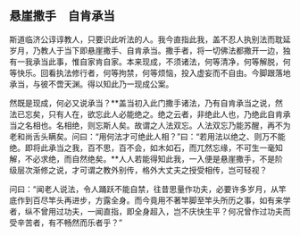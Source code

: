 ##  悬崖撒手　自肯承当

斯道临济公谆谆教人，只要识此听法的人。我今直指此我，盖不忍人执别法而耽延岁月，乃教人于当下即悬崖撒手、自肯承当。撒手者，将一切佛法都撒开一边，独有一我承当此事，惟自家肯自家。本来现成，不须诸法，何等清净，何等解脱，何等快乐。回看执法修行者，何等拘禁，何等烦恼，投入虚妄而不自由。今脚跟落地承当，与彼不啻天渊。得以知此乃一现成公案。

然既是现成，何必又说承当？**盖当初入此门撒手诸法，乃有自肯承当之说，然法已忘矣，只有人在，欲忘此人必能绝之。绝之云者，非绝此人也，乃绝此自肯承当之名相也。名相绝，则忘斯人矣。故谓之人法双忘。人法双忘乃能苏醒，再不为老和尚舌头瞒矣。问曰：“用何法才可绝此人相？”曰：“若用法以绝之、则万不能绝。即将此承当之我，百不思，百不会，如木如石，而兀然忘缘，不可生一毫知解，不必求绝，而自然绝矣。**人人若能得知此我，一入便是悬崖撒手，不是阶级层次渐修之说，才可谓之教外别传，格外大丈夫之授受相传，岂可轻视？

问曰：“闻老人说法，令人踊跃不能自禁，往昔思量作功夫，必要许多岁月，从竿底作到百尽竿头再进步，方露全身。而今竟用不著竿脚至竿头所历之事，如有来学者，纵不曾用过功夫，一闻直指，即全身超入，岂不庆快生平？何况曾作过功夫而受辛苦者，有不畅然而乐者乎？”

